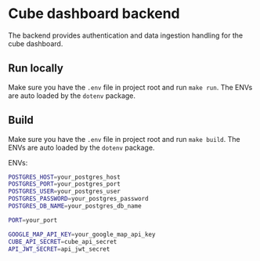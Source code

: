 # Cube dashboard backend

The backend provides authentication and data ingestion handling for the cube dashboard.

## Run locally

Make sure you have the `.env` file in project root and run `make run`. The ENVs are auto loaded by the `dotenv` package.

## Build

Make sure you have the `.env` file in project root and run `make build`. The ENVs are auto loaded by the `dotenv` package.

ENVs:

```sh
POSTGRES_HOST=your_postgres_host
POSTGRES_PORT=your_postgres_port
POSTGRES_USER=your_postgres_user
POSTGRES_PASSWORD=your_postgres_password
POSTGRES_DB_NAME=your_postgres_db_name

PORT=your_port

GOOGLE_MAP_API_KEY=your_google_map_api_key
CUBE_API_SECRET=cube_api_secret
API_JWT_SECRET=api_jwt_secret
```
